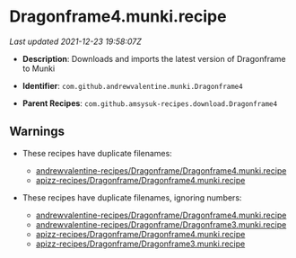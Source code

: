 # Dragonframe4.munki.recipe

_Last updated 2021-12-23 19:58:07Z_

- **Description**: Downloads and imports the latest version of Dragonframe to Munki

- **Identifier**: `com.github.andrewvalentine.munki.Dragonframe4`

- **Parent Recipes**: `com.github.amsysuk-recipes.download.Dragonframe4`

## Warnings

- These recipes have duplicate filenames:
    - [andrewvalentine-recipes/Dragonframe/Dragonframe4.munki.recipe](/autopkg-dupe-tracker/andrewvalentine-recipes/Dragonframe/Dragonframe4.munki.recipe)
    - [apizz-recipes/Dragonframe/Dragonframe4.munki.recipe](/autopkg-dupe-tracker/apizz-recipes/Dragonframe/Dragonframe4.munki.recipe)

- These recipes have duplicate filenames, ignoring numbers:
    - [andrewvalentine-recipes/Dragonframe/Dragonframe4.munki.recipe](/autopkg-dupe-tracker/andrewvalentine-recipes/Dragonframe/Dragonframe4.munki.recipe)
    - [andrewvalentine-recipes/Dragonframe/Dragonframe3.munki.recipe](/autopkg-dupe-tracker/andrewvalentine-recipes/Dragonframe/Dragonframe3.munki.recipe)
    - [apizz-recipes/Dragonframe/Dragonframe4.munki.recipe](/autopkg-dupe-tracker/apizz-recipes/Dragonframe/Dragonframe4.munki.recipe)
    - [apizz-recipes/Dragonframe/Dragonframe3.munki.recipe](/autopkg-dupe-tracker/apizz-recipes/Dragonframe/Dragonframe3.munki.recipe)